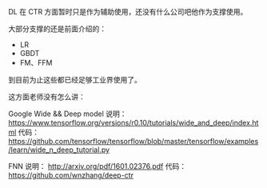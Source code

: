
DL 在 CTR 方面暂时只是作为辅助使用，还没有什么公司吧他作为支撑使用。

大部分支撑的还是前面介绍的：

- LR
- GBDT
- FM、FFM

到目前为止这些都已经足够工业界使用了。

这方面老师没有怎么讲：

Google Wide && Deep model
说明：
https://www.tensorflow.org/versions/r0.10/tutorials/wide_and_deep/index.html
代码：
https://github.com/tensorflow/tensorflow/blob/master/tensorflow/examples/learn/wide_n_deep_tutorial.py



FNN
说明：
http://arxiv.org/pdf/1601.02376.pdf
代码：
https://github.com/wnzhang/deep-ctr

